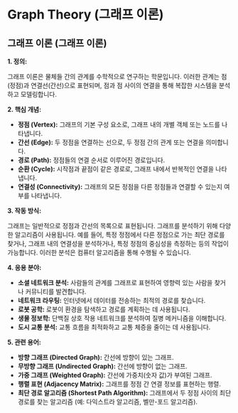 # Graph Theory (그래프 이론)

## 그래프 이론 (그래프 이론)

**1. 정의:**

그래프 이론은 물체들 간의 관계를 수학적으로 연구하는 학문입니다. 이러한 관계는 점(정점)과 연결선(간선)으로 표현되며, 점과 점 사이의 연결을 통해 복잡한 시스템을 분석하고 모델링합니다.

**2. 핵심 개념:**

*   **정점 (Vertex):** 그래프의 기본 구성 요소로, 그래프 내의 개별 객체 또는 노드를 나타냅니다.
*   **간선 (Edge):** 두 정점을 연결하는 선으로, 두 정점 간의 관계 또는 연결을 의미합니다.
*   **경로 (Path):** 정점들의 연결 순서로 이루어진 경로입니다.
*   **순환 (Cycle):** 시작점과 끝점이 같은 경로로, 그래프 내에서 반복적인 연결을 나타냅니다.
*   **연결성 (Connectivity):** 그래프의 모든 정점을 다른 정점들과 연결할 수 있는지 여부를 나타냅니다.

**3. 작동 방식:**

그래프는 일반적으로 정점과 간선의 목록으로 표현됩니다. 그래프를 분석하기 위해 다양한 알고리즘이 사용됩니다. 예를 들어, 특정 정점에서 다른 정점으로 가는 최단 경로를 찾거나, 그래프 내의 연결성을 분석하거나, 특정 정점의 중심성을 측정하는 등의 작업이 가능합니다.  이러한 분석은 컴퓨터 알고리즘을 통해 수행될 수 있습니다.

**4. 응용 분야:**

*   **소셜 네트워크 분석:** 사람들의 관계를 그래프로 표현하여 영향력 있는 사람을 찾거나 커뮤니티를 발견합니다.
*   **네트워크 라우팅:** 인터넷에서 데이터를 전송하는 최적의 경로를 찾습니다.
*   **로봇 공학:** 로봇이 환경을 탐색하고 경로를 계획하는 데 사용됩니다.
*   **생물 정보학:** 단백질 상호 작용 네트워크를 분석하여 질병 메커니즘을 이해합니다.
*   **도시 교통 분석:** 교통 흐름을 최적화하고 교통 체증을 줄이는 데 사용됩니다.

**5. 관련 용어:**

*   **방향 그래프 (Directed Graph):** 간선에 방향이 있는 그래프.
*   **무방향 그래프 (Undirected Graph):** 간선에 방향이 없는 그래프.
*   **가중 그래프 (Weighted Graph):** 간선에 가중치(숫자 값)가 부여된 그래프.
*   **행렬 표현 (Adjacency Matrix):** 그래프를 정점 간 연결 정보를 표현하는 행렬.
*   **최단 경로 알고리즘 (Shortest Path Algorithm):** 그래프에서 두 정점 사이의 최단 경로를 찾는 알고리즘 (예: 다익스트라 알고리즘, 벨만-포드 알고리즘).